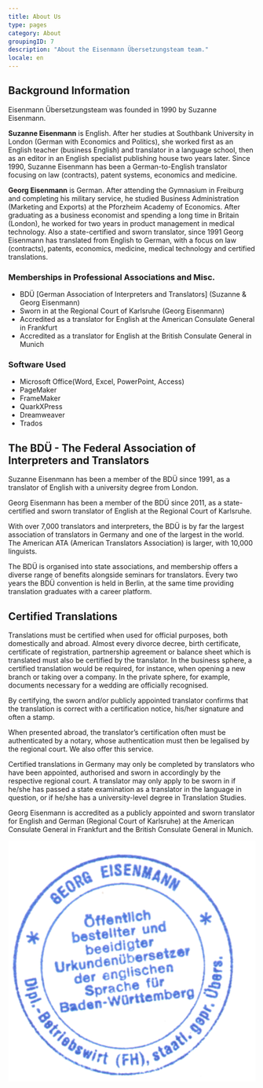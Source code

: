 ```yaml
---
title: About Us
type: pages
category: About
groupingID: 7
description: "About the Eisenmann Übersetzungsteam team."
locale: en
---
```


## Background Information
Eisenmann Übersetzungsteam was founded in 1990 by Suzanne Eisenmann.

**Suzanne Eisenmann** is English. After her studies at Southbank University in London (German with Economics and Politics), she worked first as an English teacher (business English) and translator in a language school, then as an editor in an English specialist publishing house two years later. Since 1990, Suzanne Eisenmann has been a German-to-English translator focusing on law (contracts), patent systems, economics and medicine.

**Georg Eisenmann** is German. After attending the Gymnasium in Freiburg and completing his military service, he studied Business Administration (Marketing and Exports) at the Pforzheim Academy of Economics. After graduating as a business economist and spending a long time in Britain (London), he worked for two years in product management in medical technology. Also a state-certified and sworn translator, since 1991 Georg Eisenmann has translated from English to German, with a focus on law (contracts), patents, economics, medicine, medical technology and certified translations.

### Memberships in Professional Associations and Misc.
- BDÜ [German Association of Interpreters and Translators] (Suzanne & Georg Eisenmann)
- Sworn in at the Regional Court of Karlsruhe (Georg Eisenmann)
- Accredited as a translator for English at the American Consulate General in Frankfurt
- Accredited as a translator for English at the British Consulate General in Munich

### Software Used
- Microsoft Office(Word, Excel, PowerPoint, Access)
- PageMaker
- FrameMaker
- QuarkXPress
- Dreamweaver
- Trados

## The BDÜ - The Federal Association of Interpreters and Translators
Suzanne Eisenmann has been a member of the BDÜ since 1991, as a translator of English with a university degree from London.

Georg Eisenmann has been a member of the BDÜ since 2011, as a state-certified and sworn translator of English at the Regional Court of Karlsruhe.

With over 7,000 translators and interpreters, the BDÜ is by far the largest association of translators in Germany and one of the largest in the world. The American ATA (American Translators Association) is larger, with 10,000 linguists.

The BDÜ is organised into state associations, and membership offers a diverse range of benefits alongside seminars for translators. Every two years the BDÜ convention is held in Berlin, at the same time providing translation graduates with a career platform.

## Certified Translations
Translations must be certified when used for official purposes, both domestically and abroad. Almost every divorce decree, birth certificate, certificate of registration, partnership agreement or balance sheet which is translated must also be certified by the translator. In the business sphere, a certified translation would be required, for instance, when opening a new branch or taking over a company. In the private sphere, for example, documents necessary for a wedding are officially recognised.

By certifying, the sworn and/or publicly appointed translator confirms that the translation is correct with a certification notice, his/her signature and often a stamp.

When presented abroad, the translator’s certification often must be authenticated by a notary, whose authentication must then be legalised by the regional court. We also offer this service.

Certified translations in Germany may only be completed by translators who have been appointed, authorised and sworn in accordingly by the respective regional court. A translator may only apply to be sworn in if he/she has passed a state examination as a translator in the language in question, or if he/she has a university-level degree in Translation Studies.

Georg Eisenmann is accredited as a publicly appointed and sworn translator for English and German (Regional Court of Karlsruhe) at the American Consulate General in Frankfurt and the British Consulate General in Munich.

![George Eisenmann Certification](./georg-cert.png)